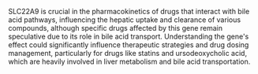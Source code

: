 SLC22A9 is crucial in the pharmacokinetics of drugs that interact with bile acid pathways, influencing the hepatic uptake and clearance of various compounds, although specific drugs affected by this gene remain speculative due to its role in bile acid transport. Understanding the gene's effect could significantly influence therapeutic strategies and drug dosing management, particularly for drugs like statins and ursodeoxycholic acid, which are heavily involved in liver metabolism and bile acid transportation.